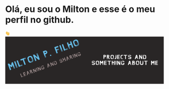 <h1>Olá, eu sou o Milton e esse é o meu perfil no github.</h1> <img src="https://github.com/MiltonDevSis/MiltonDevSis/blob/master/wave.gif" height="15" width="15">

<img src="https://github.com/MiltonDevSis/MiltonDevSis/blob/master/Painel.png">

